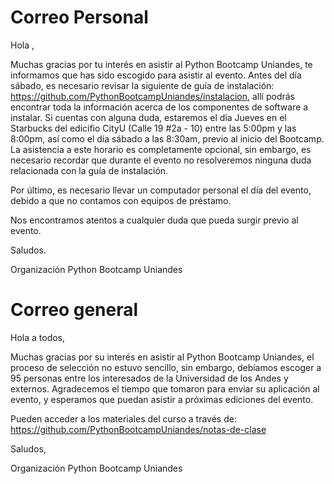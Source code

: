 # Correo Personal
Hola <nombre>,

Muchas gracias por tu interés en asistir al Python Bootcamp Uniandes, te informamos que has sido escogido para asistir al evento. Antes del día sábado, es necesario revisar la siguiente de guía de instalación: https://github.com/PythonBootcampUniandes/instalacion, allí podrás encontrar toda la información acerca de los componentes de software a instalar. Si cuentas con alguna duda, estaremos el día Jueves en el Starbucks del edicifio CityU (Calle 19 #2a - 10) entre las 5:00pm y las 8:00pm, así como el día sábado a las 8:30am, previo al inicio del Bootcamp. La asistencia a este horario es completamente opcional, sin embargo, es necesario recordar que durante el evento no resolveremos ninguna duda relacionada con la guía de instalación.

Por último, es necesario llevar un computador personal el día del evento, debido a que no contamos con equipos de préstamo.


Nos encontramos atentos a cualquier duda que pueda surgir previo al evento.

Saludos.

Organización Python Bootcamp Uniandes

# Correo general

Hola a todos,

Muchas gracias por su interés en asistir al Python Bootcamp Uniandes, el proceso de selección no estuvo sencillo, sin embargo, debíamos escoger a 95 personas entre los interesados de la Universidad de los Andes y externos. Agradecemos el tiempo que tomaron para enviar su aplicación al evento, y esperamos que puedan asistir a próximas ediciones del evento.

Pueden acceder a los materiales del curso a través de: https://github.com/PythonBootcampUniandes/notas-de-clase

Saludos,

Organización Python Bootcamp Uniandes
